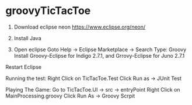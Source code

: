# groovyTicTacToe
1) Download eclipse neon
https://www.eclipse.org/neon/

2) Install Java

3) Open eclipse
Goto Help -> Eclipse Marketplace -> Search
Type: Groovy 
Install Groovy-Eclipse for Indigo 2.7.1, and Grrovy-Eclipse for Juno 2.7.1

Restart Eclipse

Running the test:
Right Click on TicTacToe.Test
Click Run as -> JUnit Test

Playing The Game:
Go to TicTacToe.UI -> src -> entryPoint
Right Click on MainProcessing.groovy
Click Run As -> Groovy Scrpit
